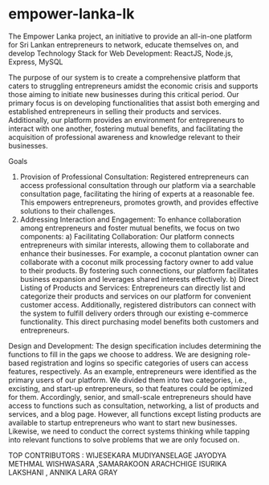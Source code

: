 # empower-lanka-lk
The Empower Lanka project, an initiative to provide an all-in-one platform for Sri Lankan entrepreneurs to network, educate themselves on, and develop Technology Stack for Web Development: ReactJS, Node.js, Express, MySQL

The purpose of our system is to create a comprehensive platform that caters to struggling entrepreneurs amidst the economic crisis and supports those aiming to initiate new businesses during this critical period. Our primary focus is on developing functionalities that assist both emerging and established entrepreneurs in selling their products and services. Additionally, our platform provides an environment for entrepreneurs to interact with one another, fostering mutual benefits, and facilitating the acquisition of professional awareness and knowledge relevant to their businesses.

Goals
1. Provision of Professional Consultation:
Registered entrepreneurs can access professional consultation through our platform via a searchable consultation page, facilitating the hiring of experts at a reasonable fee. This empowers entrepreneurs, promotes growth, and provides effective solutions to their challenges.
2. Addressing Interaction and Engagement:
To enhance collaboration among entrepreneurs and foster mutual benefits, we focus on two components:
a) Facilitating Collaboration:
Our platform connects entrepreneurs with similar interests, allowing them to collaborate and enhance their businesses. For example, a coconut plantation owner can collaborate with a coconut milk processing factory owner to add value to their products. By fostering such connections, our platform facilitates business expansion and leverages shared interests effectively.
b) Direct Listing of Products and Services:
Entrepreneurs can directly list and categorize their products and services on our platform for convenient customer access. Additionally, registered distributors can connect with the system to fulfill delivery orders through our existing e-commerce functionality. This direct purchasing model benefits both customers and entrepreneurs.

Design and Development:
The design specification includes determining the functions to fill in the gaps we choose to address. We are designing role-based registration and logins so specific categories of users can access features, respectively.
As an example, entrepreneurs were identified as the primary users of our platform. We divided them into two categories, i.e., excisting, and start-up entrepreneurs, so that features could be optimized for them.
Accordingly, senior, and small-scale entrepreneurs should have access to functions such as consultation, networking, a list of products and services, and a blog page. However, all functions except listing products are available to startup entrepreneurs who want to start new businesses. Likewise, we need to conduct the correct systems thinking while tapping into relevant functions to solve problems that we are only focused on.

TOP CONTRIBUTORS :  WIJESEKARA MUDIYANSELAGE JAYODYA METHMAL WISHWASARA  ,SAMARAKOON ARACHCHIGE ISURIKA LAKSHANI , ANNIKA LARA GRAY 
